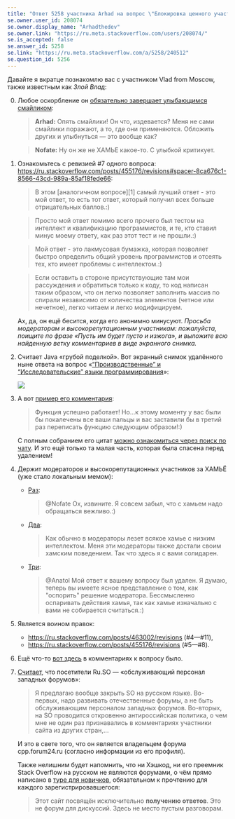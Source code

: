 ```yaml
---
title: "Ответ 5258 участника Arhad на вопрос \"Блокировка ценного участника сайта\""
se.owner.user_id: 208074
se.owner.display_name: "Arhadthedev"
se.owner.link: "https://ru.meta.stackoverflow.com/users/208074/"
se.is_accepted: false
se.answer_id: 5258
se.link: "https://ru.meta.stackoverflow.com/a/5258/240512"
se.question_id: 5256
---
```


Давайте я вкратце познакомлю вас с участником Vlad from Moscow, также известным как *Злой Влад*:

0. Любое оскорбление он [обязательно завершает улыбающимся смайликом](http://chat.stackexchange.com/transcript/message/34756421#34756421):

    > **Arhad:** Опять смайлики! Он что, издевается?
Меня не сами смайлики поражают, а то, где они применяются. Обложить других и улыбнуться — это вообще как?

    > **Nofate:** Ну он же не ХАМЬЕ какое-то. С улыбкой критикует.

0. Ознакомьтесь с ревизией #7 одного вопроса: https://ru.stackoverflow.com/posts/455176/revisions#spacer-8ca676c1-8566-43cd-989a-85af18fede66:

    > В этом [аналогичном вопросе][1] самый лучший ответ - это мой ответ, то есть тот ответ, который получил всех больше отрицательных баллов.:)

    > Просто мой ответ помимо всего прочего был тестом на интеллект и квалификацию программистов, и те, кто ставил минус моему ответу, как раз этот тест и не прошли.:)

    > Мой ответ - это лакмусовая бумажка, которая позволяет быстро определить общий уровень программистов и отсеять тех, кто имеет проблемы с интеллектом.:)

    > Если оставить в стороне присутствующие там мои рассуждения и обратиться только к коду, то код написан таким образом, что он легко позволяет заполнить массив по спирали независимо от количества элементов (четное или нечетное), легко читаем и легко модифицируем.

    Ах, да, он ещё бесится, когда его анонимно минусуют. *Просьба модераторам и высокорепутационным участникам: пожалуйста, поищите по фразе «Пусть им будет пусто и изжога», и выложите всю найденную ветку комментариев в виде экранного снимка.*

0. Считает Java «грубой поделкой». Вот экранный снимок удалённого ныне ответа на вопрос «[“Производственные” и “Исследовательские” языки программирования](https://ru.stackoverflow.com/q/614216/208074)»:

    ![](http://i.imgur.com/uxcjjWV.jpg)

0. А вот [пример его комментария](http://chat.stackexchange.com/transcript/message/33991399#33991399): 

    > Функция успешно работает! Но...к этому моменту у вас были бы покалечены все ваши пальцы и вас заставили бы в третий раз переписать функцию следующим образом!:)

    С полным собранием его цитат [можно ознакомиться через поиск по чату](http://chat.stackexchange.com/search?q=Vlad%20from%20Moscow&Room=22462&pagesize=50&sort=newest). И это ещё только та малая часть, которая была спасена перед удалением!

0. Держит модераторов и высокорепутационных участников за ХАМЬЁ (уже стало локальным мемом):

    * [Раз](http://chat.stackexchange.com/transcript/message/24851912#24851912):

        > @Nofate Ох, извините. Я совсем забыл, что с хамьем надо обращаться вежливо.:)

    * [Два](http://chat.stackexchange.com/transcript/message/26945555#26945555):

        > Как обычно в модераторы лезет всякое хамье с низким интеллектом. Меня эти модераторы также достали своим хамским поведением. Так что здесь я с вами солидарен.

    * [Три](http://chat.stackexchange.com/transcript/message/34750339#34750339):

        > @Anatol Мой ответ к вашему вопросу был удален. Я думаю, теперь вы имеете ясное представление о том, как "оспорить" решение модератора. Бессмысленно оспаривать действия хамья, так как хамье изначально с вами не собирается считаться.:)

0. Является воином правок:

    * https://ru.stackoverflow.com/posts/463002/revisions (#4—#11),
    * https://ru.stackoverflow.com/posts/455176/revisions (#5—#8).

0. Ещё что-то [вот здесь](http://chat.stackexchange.com/transcript/message/35095463#35095463) в комментариях к вопросу было.

0. [Считает](http://chat.stackexchange.com/transcript/22462?m=35544483#35544483), что посетители Ru.SO — «обслуживающий персонал западных форумов»:

    > Я предлагаю вообще закрыть SO на русском языке. Во-первых, надо развивать отечественные форумы, а не быть обслуживающим персоналом западных форумов. Во-вторых, на SO проводится откровенно антироссийская политика, о чем мне не один раз признавались в комментариях участники сайта из других стран,...

    И это в свете того, что он является владельцем форума cpp.forum24.ru (согласно информации из его профиля).

   Также нелишним будет напомнить, что ни Хэшкод, ни его преемник Stack Overflow на русском не являются форумами, о чём прямо написано в [туре для новичков](https://ru.stackoverflow.com/tour), обязательном к прочтению для каждого зарегистрировавшегося:

    > Этот сайт посвящён исключительно **получению ответов**. Это не форум для дискуссий. Здесь не место пустым разговорам.
